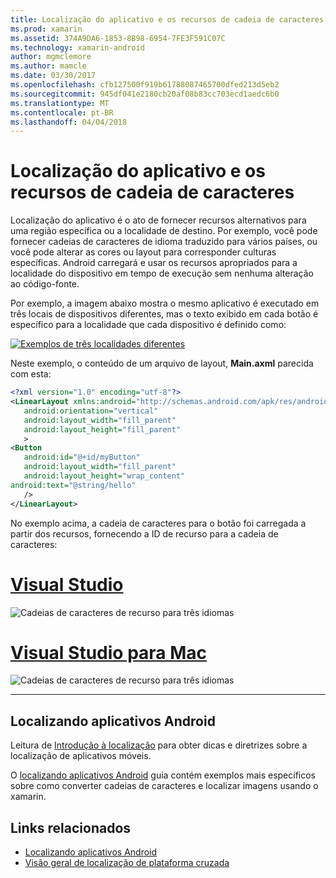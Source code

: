 ```yaml
---
title: Localização do aplicativo e os recursos de cadeia de caracteres
ms.prod: xamarin
ms.assetid: 374A9DA6-1853-8B98-6954-7FE3F591C07C
ms.technology: xamarin-android
author: mgmclemore
ms.author: mamcle
ms.date: 03/30/2017
ms.openlocfilehash: cfb127500f919b61788087465700dfed213d5eb2
ms.sourcegitcommit: 945df041e2180cb20af08b83cc703ecd1aedc6b0
ms.translationtype: MT
ms.contentlocale: pt-BR
ms.lasthandoff: 04/04/2018
---
```

# <a name="application-localization-and-string-resources"></a>Localização do aplicativo e os recursos de cadeia de caracteres

Localização do aplicativo é o ato de fornecer recursos alternativos para uma região específica ou a localidade de destino. Por exemplo, você pode fornecer cadeias de caracteres de idioma traduzido para vários países, ou você pode alterar as cores ou layout para corresponder culturas específicas. Android carregará e usar os recursos apropriados para a localidade do dispositivo em tempo de execução sem nenhuma alteração ao código-fonte.

Por exemplo, a imagem abaixo mostra o mesmo aplicativo é executado em três locais de dispositivos diferentes, mas o texto exibido em cada botão é específico para a localidade que cada dispositivo é definido como:

[![Exemplos de três localidades diferentes](application-localization-images/01-click-me-sml.png)](application-localization-images/01-click-me.png#lightbox)

Neste exemplo, o conteúdo de um arquivo de layout, **Main.axml** parecida com esta:

```xml
<?xml version="1.0" encoding="utf-8"?>
<LinearLayout xmlns:android="http://schemas.android.com/apk/res/android"
   android:orientation="vertical"
   android:layout_width="fill_parent"
   android:layout_height="fill_parent"
   >
<Button  
   android:id="@+id/myButton"
   android:layout_width="fill_parent"
   android:layout_height="wrap_content"
android:text="@string/hello"
   />
</LinearLayout>
```

No exemplo acima, a cadeia de caracteres para o botão foi carregada a partir dos recursos, fornecendo a ID de recurso para a cadeia de caracteres:

# <a name="visual-studiotabvswin"></a>[Visual Studio](#tab/vswin)

![Cadeias de caracteres de recurso para três idiomas](application-localization-images/02-resource-strings-vs.png)
 
# <a name="visual-studio-for-mactabvsmac"></a>[Visual Studio para Mac](#tab/vsmac)

![Cadeias de caracteres de recurso para três idiomas](application-localization-images/02-resource-strings-xs.png)
 
-----
 
## <a name="localizing-android-apps"></a>Localizando aplicativos Android

Leitura de [Introdução à localização](~/cross-platform/app-fundamentals/localization.md) para obter dicas e diretrizes sobre a localização de aplicativos móveis.

O [localizando aplicativos Android](~/android/app-fundamentals/localization.md) guia contém exemplos mais específicos sobre como converter cadeias de caracteres e localizar imagens usando o xamarin.



## <a name="related-links"></a>Links relacionados

- [Localizando aplicativos Android](~/android/app-fundamentals/localization.md)
- [Visão geral de localização de plataforma cruzada](~/cross-platform/app-fundamentals/localization.md)
